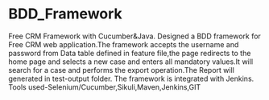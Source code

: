 # BDD_Framework
Free CRM Framework with Cucumber&amp;Java.
Designed a BDD framework for Free CRM web application.The framework accepts the username and password from Data table defined in feature file,the page redirects to the home page and selects a new case and enters all mandatory values.It will search for a case and performs the export operation.The Report will generated in test-output folder. The framework is integrated with Jenkins.
Tools used-Selenium/Cucumber,Sikuli,Maven,Jenkins,GIT
